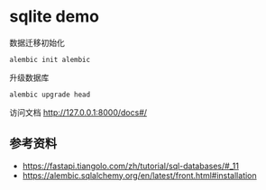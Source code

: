 # sqlite demo


数据迁移初始化

```
alembic init alembic
```

升级数据库

```
alembic upgrade head
```

访问文档 http://127.0.0.1:8000/docs#/ 

## 参考资料

- https://fastapi.tiangolo.com/zh/tutorial/sql-databases/#_11
- https://alembic.sqlalchemy.org/en/latest/front.html#installation

